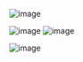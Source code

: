 ![image](https://github.com/user-attachments/assets/0dfe7c15-5822-487f-b81b-50a2604b6f1b)

![image](https://github.com/user-attachments/assets/94178f2f-911d-4eb5-83f9-f8e507541b50)
![image](https://github.com/user-attachments/assets/4333b612-5867-49c0-a491-b418dea7d0d8)


![image](https://github.com/user-attachments/assets/69ba3720-5160-4827-8fbc-83cef835108e)

